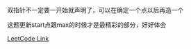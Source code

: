 双指针不一定要一开始就声明了，可以在确定一个点以后再造一个  

这题更新start点跟max的时候才是最精彩的部分，好好体会  

[LeetCode Link](https://leetcode.com/problems/longest-mountain-in-array/)  